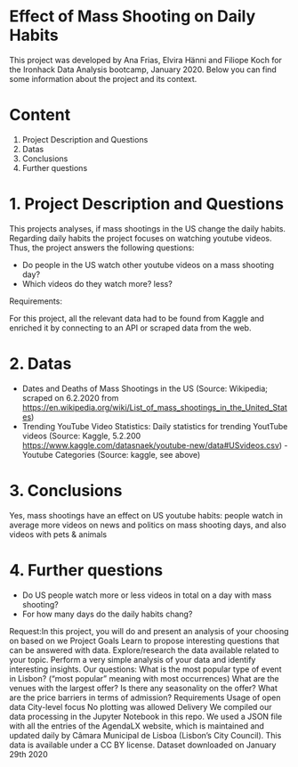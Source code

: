 # Effect of Mass Shooting on Daily Habits
This project was developed by Ana Frias, Elvira Hänni and Filiope Koch for the Ironhack Data Analysis bootcamp, January 2020.
Below you can find some information about the project and its context.


# Content
1. Project Description and Questions
2. Datas
3. Conclusions
4. Further questions


# 1. Project Description and Questions
This projects analyses, if mass shootings in the US change the daily habits. Regarding daily habits the project focuses on watching youtube videos. Thus, the project answers the following questions: 

- Do people in the US watch other youtube videos on a mass shooting day?
- Which videos do they watch more? less?

Requirements:

For this project, all the relevant data had to be found from Kaggle and enriched it by connecting to an API or scraped data from the web. 



# 2. Datas
- Dates and Deaths of Mass Shootings in the US (Source: Wikipedia; scraped on 6.2.2020 from https://en.wikipedia.org/wiki/List_of_mass_shootings_in_the_United_States)
- Trending YouTube Video Statistics: Daily statistics for trending YoutTube videos (Source: Kaggle, 5.2.200 https://www.kaggle.com/datasnaek/youtube-new/data#USvideos.csv)
-Youtube Categories (Source: kaggle, see above)



# 3. Conclusions 
Yes, mass shootings have an effect on US youtube habits: people watch in average more videos on news and politics on mass shooting days, and also videos with pets & animals


# 4. Further questions

- Do US people watch more or less videos in total on a day with mass shooting?
- For how many days do the daily habits chang?















Request:In this project, you will do and present an analysis of your choosing on based on we
Project Goals
Learn to propose interesting questions that can be answered with data.
Explore/research the data available related to your topic.
Perform a very simple analysis of your data and identify interesting insights.
Our questions:
What is the most popular type of event in Lisbon? (“most popular” meaning with most occurrences)
What are the venues with the largest offer?
Is there any seasonality on the offer?
What are the price barriers in terms of admission?
Requirements
Usage of open data
City-level focus
No plotting was allowed
Delivery
We compiled our data processing in the Jupyter Notebook in this repo.
We used a JSON file with all the entries of the AgendaLX website, which is maintained and updated daily by Câmara Municipal de Lisboa (Lisbon’s City Council). This data is available under a CC BY license.
Dataset downloaded on January 29th 2020